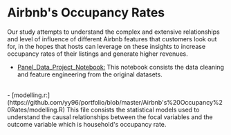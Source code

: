 # Airbnb's Occupancy Rates

Our study attempts to understand the complex and extensive relationships and level of influence of different Airbnb features that customers look out for,  in the hopes that hosts can leverage on these insights to increase occupancy rates of their listings and generate higher revenues. 

- [Panel_Data_Project_Notebook:](https://github.com/yy96/portfolio/blob/master/Airbnb's%20Occupancy%20Rates/Panel_Data_Project_Notebook.ipynb)
This notebook consists the data cleaning and feature engineering from the original datasets.
<br>
- [modelling.r:](https://github.com/yy96/portfolio/blob/master/Airbnb's%20Occupancy%20Rates/modelling.R)
This file consists the statistical models used to understand the causal relationships between the focal variables and the outcome variable which is household's occupancy rate.
